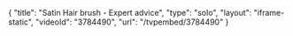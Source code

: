 {
    "title": "Satin Hair brush - Expert advice",
    "type": "solo",
    "layout": "iframe-static",
    "videoId": "3784490",
    "url": "\/tvpembed\/3784490"
}